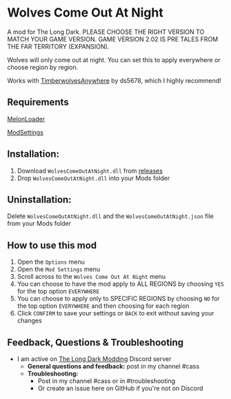 # Wolves Come Out At Night
A mod for The Long Dark. PLEASE CHOOSE THE RIGHT VERSION TO MATCH YOUR GAME VERSION. GAME VERSION 2.02 IS PRE TALES FROM THE FAR TERRITORY (EXPANSION).    

Wolves will only come out at night. You can set this to apply everywhere or choose region by region. 

Works with [TimberwolvesAnywhere](https://github.com/ds5678/TimberwolvesAnywhere/releases) by ds5678, which I highly recommend!

## Requirements  
[MelonLoader](https://github.com/HerpDerpinstine/MelonLoader/releases/latest/download/MelonLoader.Installer.exe)  

[ModSettings](https://github.com/zeobviouslyfakeacc/ModSettings/releases)  

## **Installation:**   
1. Download ```WolvesComeOutAtNight.dll``` from [releases](https://github.com/GruffCassquatch/WolvesComeOutAtNight/releases)  
1. Drop ```WolvesComeOutAtNight.dll``` into your Mods folder  

## **Uninstallation:**  
Delete ```WolvesComeOutAtNight.dll``` and the ```WolvesComeOutAtNight.json``` file from your Mods folder  

## **How to use this mod**
1. Open the ```Options``` menu
2. Open the ```Mod Settings``` menu
3. Scroll across to the ```Wolves Come Out At Night``` menu
4. You can choose to have the mod apply to ALL REGIONS by choosing ```YES``` for the top option ```EVERYWHERE```
5. You can choose to apply only to SPECIFIC REGIONS by choosing ```NO``` for the top option ```EVERYWHERE``` and then choosing for each region
6. Click ```CONFIRM``` to save your settings or ```BACK``` to exit without saving your changes

## Feedback, Questions & Troubleshooting
* I am active on [The Long Dark Modding](https://discord.gg/QvFE7VV4WZ) Discord server
	* **General questions and feedback:** post in my channel #cass
	* **Troubleshooting:** 
		* Post in my channel #cass or in #troubleshooting 
		* Or create an issue here on GitHub if you're not on Discord

